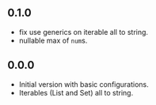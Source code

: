 ## 0.1.0

- fix use generics on iterable all to string.
- nullable max of `num`s.

## 0.0.0

- Initial version with basic configurations.
- Iterables (List and Set) all to string.
